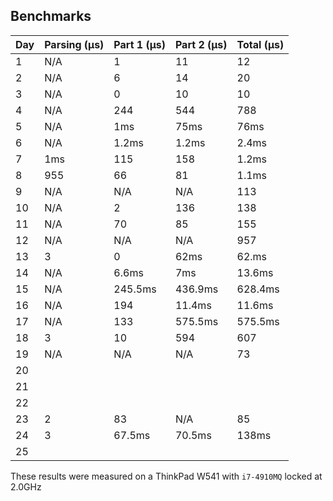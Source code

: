## Benchmarks

| Day | Parsing (μs) | Part 1 (μs) | Part 2 (μs) | Total (μs) |
|-----|--------------|-------------|-------------|------------|
| 1   | N/A          | 1           | 11          | 12         |
| 2   | N/A          | 6           | 14          | 20         |
| 3   | N/A          | 0           | 10          | 10         |
| 4   | N/A          | 244         | 544         | 788        |
| 5   | N/A          | 1ms         | 75ms        | 76ms       |
| 6   | N/A          | 1.2ms       | 1.2ms       | 2.4ms      |
| 7   | 1ms          | 115         | 158         | 1.2ms      |
| 8   | 955          | 66          | 81          | 1.1ms      |
| 9   | N/A          | N/A         | N/A         | 113        |
| 10  | N/A          | 2           | 136         | 138        |
| 11  | N/A          | 70          | 85          | 155        |
| 12  | N/A          | N/A         | N/A         | 957        |
| 13  | 3            | 0           | 62ms        | 62.ms      |
| 14  | N/A          | 6.6ms       | 7ms         | 13.6ms     |
| 15  | N/A          | 245.5ms     | 436.9ms     | 628.4ms    |
| 16  | N/A          | 194         | 11.4ms      | 11.6ms     |
| 17  | N/A          | 133         | 575.5ms     | 575.5ms    |
| 18  | 3            | 10          | 594         | 607        |
| 19  | N/A          | N/A         | N/A         | 73         |
| 20  |              |             |             |            |
| 21  |              |             |             |            |
| 22  |              |             |             |            |
| 23  | 2            | 83          | N/A         | 85         |
| 24  | 3            | 67.5ms      | 70.5ms      | 138ms      |
| 25  |              |             |             |            |

These results were measured on a ThinkPad W541 with `i7-4910MQ` locked at 2.0GHz
